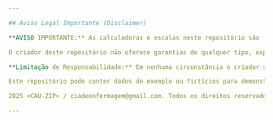 ```yaml
---

## Aviso Legal Importante (Disclaimer)

**AVISO IMPORTANTE:** As calculadoras e escalas neste repositório são fornecidas **"no estado em que se encontram"** e destinam-se **exclusivamente a fins educacionais, informativos e de apoio ao estudo**. Elas **não substituem o julgamento clínico**, o diagnóstico médico, a avaliação de um profissional de saúde qualificado ou o aconselhamento profissional.

O criador deste repositório não oferece garantias de qualquer tipo, expressas ou implícitas, sobre a precisão, confiabilidade, adequação ou disponibilidade do conteúdo aqui presente para qualquer finalidade específica.

**Limitação de Responsabilidade:** Em nenhuma circunstância o criador será responsável por quaisquer danos diretos, indiretos, incidentais, especiais, punitivos ou consequenciais (incluindo, mas não se limitando a, perda de lucros, dados ou outras perdas intangíveis) decorrentes do uso ou da incapacidade de usar o conteúdo deste repositório, mesmo que o criador tenha sido avisado da possibilidade de tais danos. O uso deste material é de sua inteira responsabilidade.

Este repositório pode conter dados de exemplo ou fictícios para demonstração. Não utilize esses dados para decisões críticas sem validação independente.

2025 <CAU-ZIP> / ciadeenfermagem@gmail.com. Todos os direitos reservados. Este projeto é distribuído sob a MIT License(https://github.com/kauesp0007/calculadoras-de-enfermagem/blob/main/LICENSE). Para mais detalhes, consulte o arquivo `LICENSE` no diretório raiz do repositório.

---
```

